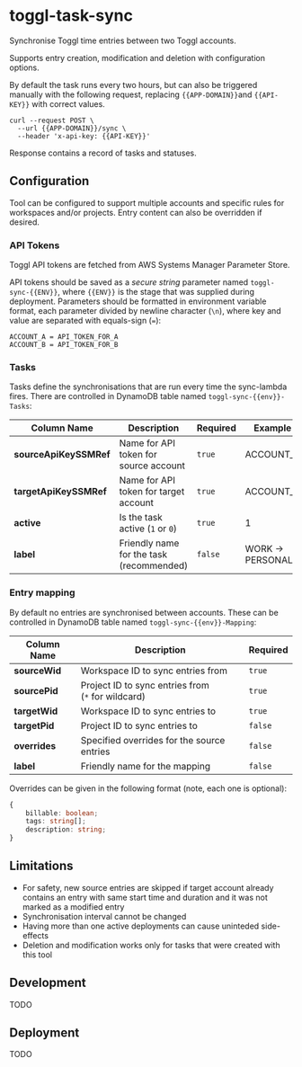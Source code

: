 # toggl-task-sync

Synchronise Toggl time entries between two Toggl accounts.

Supports entry creation, modification and deletion with configuration options.

By default the task runs every two hours, but can also be triggered manually with the following request, replacing `{{APP-DOMAIN}}`and `{{API-KEY}}` with correct values.

```
curl --request POST \
  --url {{APP-DOMAIN}}/sync \
  --header 'x-api-key: {{API-KEY}}'
```

Response contains a record of tasks and statuses.

## Configuration

Tool can be configured to support multiple accounts and specific rules for workspaces and/or projects. Entry content can also be overridden if desired.

### API Tokens

Toggl API tokens are fetched from AWS Systems Manager Parameter Store.

API tokens should be saved as a _secure string_ parameter named `toggl-sync-{{ENV}}`, where `{{ENV}}` is the stage that was supplied during deployment. Parameters should be formatted in environment variable format, each parameter divided by newline character (`\n`), where key and value are separated with equals-sign (`=`):

```
ACCOUNT_A = API_TOKEN_FOR_A
ACCOUNT_B = API_TOKEN_FOR_B
```

### Tasks

Tasks define the synchronisations that are run every time the sync-lambda fires. There are controlled in DynamoDB table named `toggl-sync-{{env}}-Tasks`:

| Column Name            | Description                               | Required | Example               |
| ---------------------- | ----------------------------------------- | -------- | --------------------- |
| **sourceApiKeySSMRef** | Name for API token for source account     | `true`   | ACCOUNT_A             |
| **targetApiKeySSMRef** | Name for API token for target account     | `true`   | ACCOUNT_B             |
| **active**             | Is the task active (`1`&nbsp;or&nbsp;`0`) | `true`   | 1                     |
| **label**              | Friendly name for the task (recommended)  | `false`  | WORK&nbsp;-> PERSONAL |

### Entry mapping

By default no entries are synchronised between accounts. These can be controlled in DynamoDB table named `toggl-sync-{{env}}-Mapping`:

| Column Name   | Description                                                  | Required |
| ------------- | ------------------------------------------------------------ | -------- |
| **sourceWid** | Workspace ID to sync entries from                            | `true`   |
| **sourcePid** | Project ID to sync entries from (`*`&nbsp;for&nbsp;wildcard) | `true`   |
| **targetWid** | Workspace ID to sync entries to                              | `true`   |
| **targetPid** | Project ID to sync entries to                                | `false`  |
| **overrides** | Specified overrides for the source entries                   | `false`  |
| **label**     | Friendly name for the mapping                                | `false`  |

Overrides can be given in the following format (note, each one is optional):

```typescript
{
    billable: boolean;
    tags: string[];
    description: string;
}
```

## Limitations

- For safety, new source entries are skipped if target account already contains an entry with same start time and duration and it was not marked as a modified entry
- Synchronisation interval cannot be changed
- Having more than one active deployments can cause uninteded side-effects
- Deletion and modification works only for tasks that were created with this tool

## Development

TODO

## Deployment

TODO
